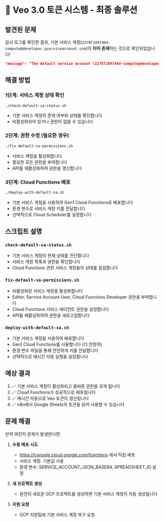 # 🎉 Veo 3.0 토큰 시스템 - 최종 솔루션

## 발견된 문제
감사 로그를 확인한 결과, 기본 서비스 계정(`227871897464-compute@developer.gserviceaccount.com`)이 **이미 존재**하는 것으로 확인되었습니다!

```json
"message": "The default service account (227871897464-compute@developer.gserviceaccount.com) has already been created."
```

## 해결 방법

### 1단계: 서비스 계정 상태 확인
```bash
./check-default-sa-status.sh
```
- 기본 서비스 계정의 존재 여부와 상태를 확인합니다
- 비활성화되어 있거나 권한이 없을 수 있습니다

### 2단계: 권한 수정 (필요한 경우)
```bash
./fix-default-sa-permissions.sh
```
- 서비스 계정을 활성화합니다
- 필요한 모든 권한을 부여합니다
- API를 재활성화하여 권한을 갱신합니다

### 3단계: Cloud Functions 배포
```bash
./deploy-with-default-sa.sh
```
- 기본 서비스 계정을 사용하여 Gen1 Cloud Functions로 배포합니다
- 환경 변수로 서비스 계정 키를 전달합니다
- 선택적으로 Cloud Scheduler를 설정합니다

## 스크립트 설명

### `check-default-sa-status.sh`
- 기본 서비스 계정의 현재 상태를 진단합니다
- 서비스 계정 목록과 권한을 확인합니다
- Cloud Functions 관련 서비스 계정들의 상태를 점검합니다

### `fix-default-sa-permissions.sh`
- 비활성화된 서비스 계정을 활성화합니다
- Editor, Service Account User, Cloud Functions Developer 권한을 부여합니다
- Cloud Functions 서비스 에이전트 권한을 설정합니다
- API를 재활성화하여 권한을 새로고침합니다

### `deploy-with-default-sa.sh`
- 기본 서비스 계정을 사용하여 배포합니다
- Gen1 Cloud Functions를 사용합니다 (더 안정적)
- 환경 변수 파일을 통해 안전하게 키를 전달합니다
- 선택적으로 매시간 자동 실행을 설정합니다

## 예상 결과
1. ✅ 기본 서비스 계정이 활성화되고 올바른 권한을 갖게 됩니다
2. ✅ Cloud Functions가 성공적으로 배포됩니다
3. ✅ 매시간 자동으로 Veo 토큰이 갱신됩니다
4. ✅ n8n에서 Google Sheets의 토큰을 읽어 사용할 수 있습니다

## 문제 해결
만약 여전히 문제가 발생한다면:

1. **수동 배포 시도**
   - https://console.cloud.google.com/functions 에서 직접 배포
   - 서비스 계정: 기본값 사용
   - 환경 변수: SERVICE_ACCOUNT_JSON_BASE64, SPREADSHEET_ID 설정

2. **새 프로젝트 생성**
   - 완전히 새로운 GCP 프로젝트를 생성하면 기본 서비스 계정이 자동 생성됩니다

3. **지원 요청**
   - GCP 지원팀에 기본 서비스 계정 복구 요청